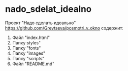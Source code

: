 # nado_sdelat_idealno
Проект "Надо сделать идеально" https://github.com/Grevtseva/posmotri_v_okno содержит:

1. Файл "index.html"
2. Папку styles"
3. Папку "fonts"
4. Папку "images"
5. Папку "scripts"
5. Файл "README.md"